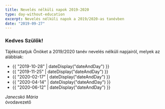 ```yaml
---
title: Nevelés nélküli napok 2019-2020
type: day-without-education
excerpt: Nevelés nélküli napok a 2019/2020-as tanévben
date: "2019-09-27"
---
```


### Kedves Szülők!

Tájékoztatjuk Önöket a 2019/2020 tanév nevelés nélküli napjairól, melyek az alábbiak:

<ul>
    <li>{{ "2019-10-28" | dateDisplay("dateAndDay") }}</li>
    <li>{{ "2019-11-25" | dateDisplay("dateAndDay") }}</li>
    <li>{{ "2020-02-17" | dateDisplay("dateAndDay") }}</li>
    <li>{{ "2020-04-14" | dateDisplay("dateAndDay") }}</li>
    <li>{{ "2020-06-12" | dateDisplay("dateAndDay") }}</li>
</ul>

*Janecskó Mária*<br>
óvodavezető